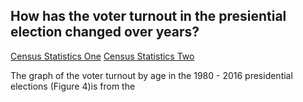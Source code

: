 ## How has the voter turnout in the presiential election changed over years? 

[Census Statistics One](https://www.census.gov/newsroom/blogs/random-samplings/2017/05/voting_in_america.html)
[Census Statistics Two](https://www.census.gov/prod/2014pubs/p20-573.pdf)

The graph of the voter turnout by age in the 1980 - 2016 presidential elections (Figure 4)is from the 
